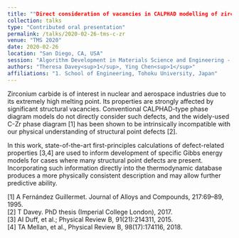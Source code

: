 ```yaml
---
title: ""Direct consideration of vacancies in CALPHAD modelling of zirconium carbide"
collection: talks
type: "Contributed oral presentation"
permalink: /talks/2020-02-26-tms-c-zr
venue: "TMS 2020"
date: 2020-02-26
location: "San Diego, CA, USA"
session: "Algorithm Development in Materials Science and Engineering - Models and Algorithms for Microscale"
authors: "Theresa Davey<sup>1</sup>, Ying Chen<sup>1</sup>"
affiliations: "1. School of Engineering, Tohoku University, Japan"
---
```


Zirconium carbide is of interest in nuclear and aerospace industries due to its extremely high melting point. Its properties are strongly affected by significant structural vacancies. Conventional CALPHAD-type phase diagram models do not directly consider such defects, and the widely-used C-Zr phase diagram [1] has been shown to be intrinsically incompatible with our physical understanding of structural point defects [2].

In this work, state-of-the-art first-principles calculations of defect-related properties [3,4] are used to inform development of specific Gibbs energy models for cases where many structural point defects are present. Incorporating such information directly into the thermodynamic database produces a more physically consistent description and may allow further predictive ability.

[1] A Fernández Guillermet. Journal of Alloys and Compounds, 217:69–89, 1995.  
[2] T Davey. PhD thesis (Imperial College London), 2017.  
[3] AI Duff, et al.; Physical Review B, 91(21):214311, 2015.   
[4] TA Mellan, et al., Physical Review B, 98(17):174116, 2018.  


